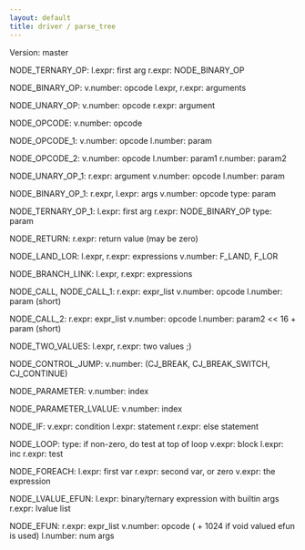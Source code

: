 ```yaml
---
layout: default
title: driver / parse_tree
---
```


Version: master

NODE_TERNARY_OP:
l.expr: first arg
r.expr: NODE_BINARY_OP

NODE_BINARY_OP:
v.number: opcode
l.expr, r.expr: arguments

NODE_UNARY_OP:
v.number: opcode
r.expr: argument

NODE_OPCODE:
v.number: opcode

NODE_OPCODE_1:
v.number: opcode
l.number: param

NODE_OPCODE_2:
v.number: opcode
l.number: param1
r.number: param2

NODE_UNARY_OP_1:
r.expr: argument
v.number: opcode
l.number: param

NODE_BINARY_OP_1:
r.expr, l.expr: args
v.number: opcode
type: param

NODE_TERNARY_OP_1:
l.expr: first arg
r.expr: NODE_BINARY_OP
type: param

NODE_RETURN:
r.expr: return value (may be zero)

NODE_LAND_LOR:
l.expr, r.expr: expressions
v.number: F_LAND, F_LOR

NODE_BRANCH_LINK:
l.expr, r.expr: expressions

NODE_CALL, NODE_CALL_1:
r.expr: expr_list
v.number: opcode
l.number: param (short)

NODE_CALL_2:
r.expr: expr_list
v.number: opcode
l.number: param2 << 16 + param (short)

NODE_TWO_VALUES:
l.expr, r.expr: two values ;)

NODE_CONTROL_JUMP:
v.number: (CJ_BREAK, CJ_BREAK_SWITCH, CJ_CONTINUE)

NODE_PARAMETER:
v.number: index

NODE_PARAMETER_LVALUE:
v.number: index

NODE_IF:
v.expr: condition
l.expr: statement
r.expr: else statement

NODE_LOOP:
type: if non-zero, do test at top of loop
v.expr: block
l.expr: inc
r.expr: test

NODE_FOREACH:
l.expr: first var
r.expr: second var, or zero
v.expr: the expression

NODE_LVALUE_EFUN:
l.expr: binary/ternary expression with builtin args
r.expr: lvalue list

NODE_EFUN:
r.expr: expr_list
v.number: opcode ( + 1024 if void valued efun is used)
l.number: num args
